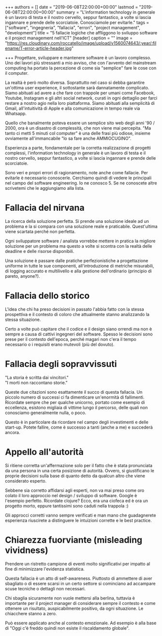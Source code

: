 +++
authors = []
date = "2019-06-08T22:00:00+00:00"
lastmod = "2019-06-08T22:00:00+00:00"
summary = "L'information technology in generale è un lavoro di testa e il nostro cervello, seppur fantastico, a volte si lascia ingannare e prende delle scorciatoie. Conosciamole per evitarle."
tags = ["software", "ingegneria", "fallacia", "errori", "project management", "development"]
title = "5 fallacie logiche che affliggono lo sviluppo software e il project management nell'ICT"
[header]
caption = ""
image = "https://res.cloudinary.com/roccatello/image/upload/v1560074643/:year/:filename/T-error-article-header.jpg"

+++
Progettare, sviluppare e mantenere software è un lavoro complesso. Uno dei lavori più stressanti a mio avviso, che con l'avvento del mainstream computing ha portato la percezione di come sia "semplice" fare le cose con il computer.

La realtà è però molto diversa. Soprattutto nel caso si debba garantire un'ottima user experience, il sottostante sarà dannatamente complicato. Siamo abituati ad avere a che fare con trappole per umani come Facebook, Youtube, Instagram e gli altri social network, curati in ogni dettaglio per farci restare a nostro agio nella loro piattaforma. Siamo abituati alla semplicità di Gmail, all'intuitività di Apple e alla comunicazione in tempo reale via Whatsapp.

Quello che banalmente poteva essere un semplice sito web degli anni '90 / 2000, ora è un disastro di complessità, che non viene mai percepita. "Ma tanto ci metti 5 minuti col computer" è una delle frasi più odiose, insieme ovviamente all'immancabile "lo sa fare anche AMMIOCUGINO".

Esperienza a parte, fondamentale per la corretta realizzazione di progetti complessi, l'information technology in generale è un lavoro di testa e il nostro cervello, seppur fantastico, a volte si lascia ingannare e prende delle scorciatoie.

Sono veri e propri errori di ragionamento, note anche come fallacie. Per evitarle è necessario conoscerle. Cerchiamo quindi di vedere le principali nel campo del software engineering. Io ne conosco 5. Se ne conoscete altre scrivetemi che le aggiungiamo alla lista.

# Fallacia del nirvana

La ricerca della soluzione perfetta. Si prende una soluzione ideale ad un problema e la si compara con una soluzione reale e praticabile. Quest'ultima viene scartata perché non perfetta.

Ogni sviluppatore software / analista vorrebbe mettere in pratica la migliore soluzione per un problema ma questo a volte si scontra con la realtà delle deadline e delle risorse disponibili.

Una soluzione è passare dalle pratiche perfezionistiche a progettazione uniforme in tutte le sue componenti, all'introduzione di metriche misurabili, di logging accurato e multilivello e alla gestione dell'ordinario (principio di pareto, anyone?).

# Fallacia dello storico

L'idea che chi ha preso decisioni in passato l'abbia fatto con la stessa prospettiva e il contesto di coloro che attualmente stanno analizzando la stessa situazione.

Certo a volte può capitare che il codice e il design siano orrendi ma non è sempre a causa di cattivi ingegneri del software. Spesso le decisioni sono prese per il contesto dell'epoca, perché magari non c'era il tempo necessario o i requisiti erano mutevoli (più del dovuto).

# Fallacia degli sopravvissuti

"La storia è scritta dai vincitori."  
"I morti non raccontano storie."

Queste due citazioni sono esattamente il succo di questa fallacia. Un piccolo numero di successi ci fa dimenticare un'enormità di fallimenti. Ricordate sempre che per qualche unicorno, portato come esempio di eccellenza, esistono migliaia di vittime lungo il percorso, delle quali non conosciamo generalmente nulla, o poco.

Questo è in particolare da ricordare nel campo degli investimenti e delle start-up. Potete fallire, come è successo a tanti (anche a me) e succederà ancora.

# Appello all'autorità

Si ritiene corretta un'affermazione solo per il fatto che è stata pronunciata da una persona in una certa posizione di autorità. Ovvero, si giustificano le proprie decisioni sulla base di quanto detto da qualcun altro che viene considerato esperto.

Sebbene sia corretto affidarsi agli esperti, non va mai preso come oro colato il loro approccio nel design / sviluppo di software. Google è l'esempio perfetto. Ricordate clojure? Ecco, era una ciofeca ed è ora un progetto morto, eppure tantissimi sono caduti nella trappola :)

Gli approcci corretti vanno sempre verificati e man mano che guadagnerete esperienza riuscirete a distinguere le intuizioni corrette e le best practice.

# Chiarezza fuorviante (misleading vividness)

Prendere un ristretto campione di eventi molto significativi per impatto al fine di minimizzare l'evidenza statistica.

Questa fallacia è un atto di self-awareness. Piuttosto di ammettere di aver sbagliato o di essere scarsi in un certo settore si cominciano ad accampare scuse tecniche o dettagli non necessari.

Chi sbaglia sicuramente non vuole mettersi alla berlina, tuttavia è importante per il project manager di considerare sempre il contesto e come ottenere un risultato, auspicabilmente positivo, da ogni situazione. Le chiacchere stanno a zero.

Può essere applicato anche al contesto emozionale. Ad esempio è alla base di "Oggi c'è freddo quindi non esiste il riscaldamento globale".